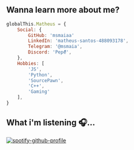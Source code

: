## Wanna learn more about me?

```js
globalThis.Matheus = {
    Social: {
        GitHub: 'msmaiaa'
        LinkedIn: 'matheus-santos-488093178',
        Telegram: '@msmaia',
        Discord: 'Pepe็็็',
    },
    Hobbies: [
        'JS',
        'Python',
        'SourcePawn',
        'C++',
        'Gaming'
    ],
}
```

## What i'm listening 🎧...
[![spotify-github-profile](https://spotify-github-profile.vercel.app/api/view?uid=aaaaaaaaaaaaaaaaaaaimeudeus&cover_image=true&theme=default)](https://github.com/msmaiaa)
